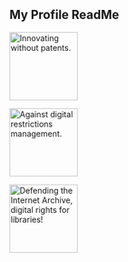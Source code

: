 ## My Profile ReadMe
<a href="https://endsoftwarepatents.org/innovating-without-patents"><img src="https://static.fsf.org/nosvn/esp/logos/innovating-without-patents.svg" alt="Innovating without patents." height="120"></a>

<a href="https://www.defectivebydesign.org/drm-free"><img src="https://static.fsf.org/dbd/label/DRM-free label 120.en.png" alt="Against digital restrictions management." height="120"></a>

<a href="https://www.battleforlibraries.com"><img src="https://www.fightforthefuture.org/actions/wp-content/uploads/2023/03/Instagram-post-3.jpg" alt="Defending the Internet Archive, digital rights for libraries!" height="120"></a>

<!--
**jacob-willden/jacob-willden** is a ✨ _special_ ✨ repository because its `README.md` (this file) appears on your GitHub profile.

Here are some ideas to get you started:

- 🔭 I’m currently working on ...
- 🌱 I’m currently learning ...
- 👯 I’m looking to collaborate on ...
- 🤔 I’m looking for help with ...
- 💬 Ask me about ...
- 📫 How to reach me: ...
- 😄 Pronouns: ...
- ⚡ Fun fact: ...
-->
